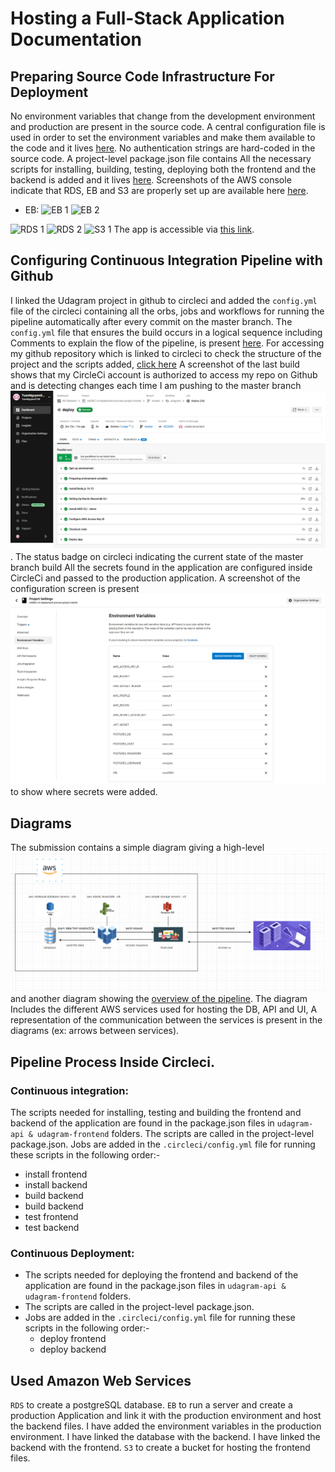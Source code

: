 # Hosting a Full-Stack Application Documentation

## Preparing Source Code Infrastructure For Deployment

No environment variables that change from the development environment and production are present in the source code.
A central configuration file is used in order to set the environment variables and make them available to the code and it lives [here](../udagram-api/src/config/config.ts).
No authentication strings are hard-coded in the source code.
A project-level package.json file contains All the necessary scripts for installing, building, testing, deploying both the frontend and the backend is added and it lives [here](../package.json).
Screenshots of the AWS console indicate that RDS, EB and S3 are properly set up are available here [here](./AWS/).
* EB:
![EB 1](./EB/EB-Application.png)
![EB 2](./EB/EB-environnements.png)


![RDS 1](./RDS/RDS-Management-Console1.png)
![RDS 2](./RDS/RDS-Management-Console2.png)
![S3 1](./S3/S3-Management-Console.png)
The app is accessible via [this link](http://web-udagram.s3-website-us-east-1.amazonaws.com).


## Configuring Continuous Integration Pipeline with Github
I linked the Udagram project in github to circleci and added the `config.yml` file of the circleci containing all the orbs, jobs and workflows for running the pipeline automatically after every commit on the master branch.
The `config.yml` file that ensures the build occurs in a logical sequence including Comments to explain the flow of the pipeline, is present [here](./process-document/config.yml).
For accessing my github repository which is linked to circleci to check the structure of the project and the scripts added, [click here](https://github.com/TuanNguyen0708/nd0067-c4-deployment-process-project-starter)
A screenshot of the last build shows that my CircleCi account is authorized to access my repo on Github and is detecting changes each time I am pushing to the master branch ![lives here](./pipeline-process/circleci/deploy-24-TuanNguyen0708-nd0067-c4-deployment-process-project-starter.png).
The status badge on circleci indicating the current state of the master branch build
All the secrets found in the application are configured inside CircleCi and passed to the production application. A screenshot of the configuration screen is present ![here](./pipeline-process/circleci/Environment-Variables-nd0067-c4-deployment-process-project-starter.png) to show where secrets were added.

## Diagrams
The submission contains a simple diagram giving a high-level ![overview of the infrastructure](./AWS/AWS-diagram.png) and another diagram showing the [overview of the pipeline](.pipeline-process/cicleci-pipe-diagram.png). The diagram Includes the different AWS services used for hosting the DB, API and
UI, A representation of the communication between the services is present in the diagrams (ex: arrows between services).

## Pipeline Process Inside Circleci.
### Continuous integration:
The scripts needed for installing, testing and building the frontend and backend of the application are found in the package.json files in `udagram-api & udagram-frontend` folders.
The scripts are called in the project-level package.json.
Jobs are added in the `.circleci/config.yml` file for running these scripts in the following order:-
  - install frontend
  - install backend
  - build backend
  - build backend
  - test frontend
  - test backend

### Continuous Deployment:
- The scripts needed for deploying the frontend and backend of the application are found in the package.json files in `udagram-api & udagram-frontend` folders.
- The scripts are called in the project-level package.json.
- Jobs are added in the `.circleci/config.yml` file for running these scripts in the following order:-
  - deploy frontend
  - deploy backend

## Used Amazon Web Services
`RDS` to create a postgreSQL database.
`EB` to run a server and create a production Application and link it with the production environment and host the backend files.
I have added the environment variables in the production environment.
I have linked the database with the backend.
I have linked the backend with the frontend.
`S3` to create a bucket for hosting the frontend files.
